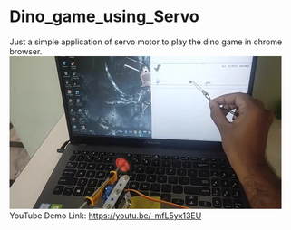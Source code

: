 # Dino_game_using_Servo
Just a simple application of servo motor to play the dino game in chrome browser.<br>
<img src="https://github.com/Ruthvik-1411/Dino_game_using_Servo/blob/main/dino_game%20Moment.jpg"><br>
YouTube Demo Link: https://youtu.be/-mfL5yx13EU 
